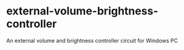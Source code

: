 # external-volume-brightness-controller
An external volume and brightness controller circuit for Windows PC

